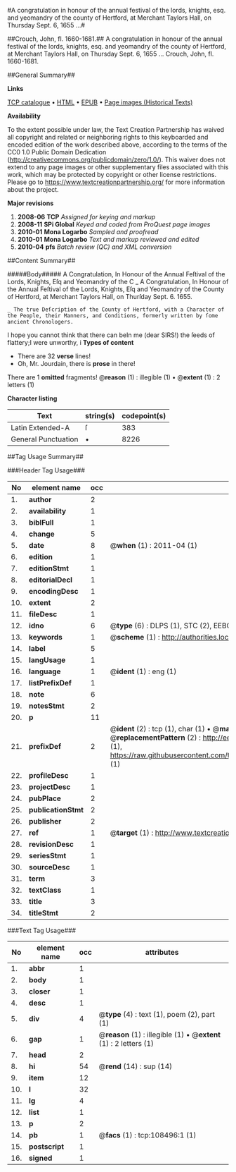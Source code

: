 #A congratulation in honour of the annual festival of the lords, knights, esq. and yeomandry of the county of Hertford, at Merchant Taylors Hall, on Thursday Sept. 6, 1655 ...#

##Crouch, John, fl. 1660-1681.##
A congratulation in honour of the annual festival of the lords, knights, esq. and yeomandry of the county of Hertford, at Merchant Taylors Hall, on Thursday Sept. 6, 1655 ...
Crouch, John, fl. 1660-1681.

##General Summary##

**Links**

[TCP catalogue](http://www.ota.ox.ac.uk/tcp/)  • 
[HTML](http://tei.it.ox.ac.uk/tcp/Texts-HTML/free/A35/A35198.html)  • 
[EPUB](http://tei.it.ox.ac.uk/tcp/Texts-EPUB/free/A35/A35198.epub) • 
[Page images (Historical Texts)](https://historicaltexts.jisc.ac.uk/eebo-18963629e)

**Availability**

To the extent possible under law, the Text Creation Partnership has waived all copyright and related or neighboring rights to this keyboarded and encoded edition of the work described above, according to the terms of the CC0 1.0 Public Domain Dedication (http://creativecommons.org/publicdomain/zero/1.0/). This waiver does not extend to any page images or other supplementary files associated with this work, which may be protected by copyright or other license restrictions. Please go to https://www.textcreationpartnership.org/ for more information about the project.

**Major revisions**

1. __2008-06__ __TCP__ *Assigned for keying and markup*
1. __2008-11__ __SPi Global__ *Keyed and coded from ProQuest page images*
1. __2010-01__ __Mona Logarbo__ *Sampled and proofread*
1. __2010-01__ __Mona Logarbo__ *Text and markup reviewed and edited*
1. __2010-04__ __pfs__ *Batch review (QC) and XML conversion*

##Content Summary##

#####Body#####
A Congratulation, In Honour of the Annual Feſtival of the Lords, Knights, Eſq and Yeomandry of the C
    _ A Congratulation, In Honour of the Annual Feſtival of the Lords, Knights, Eſq and Yeomandry of the County of Hertford, at Merchant Taylors Hall, on Thurſday Sept. 6. 1655.

    _ The true Deſcription of the County of Hertford, with a Character of the People, their Manners, and Conditions, formerly written by ſome ancient Chronologers.
I hope you cannot think that there can beIn me (dear SIRS!) the ſeeds of flattery;I were unworthy, i
**Types of content**

  * There are 32 **verse** lines!
  * Oh, Mr. Jourdain, there is **prose** in there!

There are 1 **omitted** fragments! 
 @__reason__ (1) : illegible (1)  •  @__extent__ (1) : 2 letters (1)

**Character listing**


|Text|string(s)|codepoint(s)|
|---|---|---|
|Latin Extended-A|ſ|383|
|General Punctuation|•|8226|

##Tag Usage Summary##

###Header Tag Usage###

|No|element name|occ|attributes|
|---|---|---|---|
|1.|__author__|2||
|2.|__availability__|1||
|3.|__biblFull__|1||
|4.|__change__|5||
|5.|__date__|8| @__when__ (1) : 2011-04 (1)|
|6.|__edition__|1||
|7.|__editionStmt__|1||
|8.|__editorialDecl__|1||
|9.|__encodingDesc__|1||
|10.|__extent__|2||
|11.|__fileDesc__|1||
|12.|__idno__|6| @__type__ (6) : DLPS (1), STC (2), EEBO-CITATION (1), OCLC (1), VID (1)|
|13.|__keywords__|1| @__scheme__ (1) : http://authorities.loc.gov/ (1)|
|14.|__label__|5||
|15.|__langUsage__|1||
|16.|__language__|1| @__ident__ (1) : eng (1)|
|17.|__listPrefixDef__|1||
|18.|__note__|6||
|19.|__notesStmt__|2||
|20.|__p__|11||
|21.|__prefixDef__|2| @__ident__ (2) : tcp (1), char (1)  •  @__matchPattern__ (2) : ([0-9\-]+):([0-9IVX]+) (1), (.+) (1)  •  @__replacementPattern__ (2) : http://eebo.chadwyck.com/downloadtiff?vid=$1&page=$2 (1), https://raw.githubusercontent.com/textcreationpartnership/Texts/master/tcpchars.xml#$1 (1)|
|22.|__profileDesc__|1||
|23.|__projectDesc__|1||
|24.|__pubPlace__|2||
|25.|__publicationStmt__|2||
|26.|__publisher__|2||
|27.|__ref__|1| @__target__ (1) : http://www.textcreationpartnership.org/docs/. (1)|
|28.|__revisionDesc__|1||
|29.|__seriesStmt__|1||
|30.|__sourceDesc__|1||
|31.|__term__|3||
|32.|__textClass__|1||
|33.|__title__|3||
|34.|__titleStmt__|2||


###Text Tag Usage###

|No|element name|occ|attributes|
|---|---|---|---|
|1.|__abbr__|1||
|2.|__body__|1||
|3.|__closer__|1||
|4.|__desc__|1||
|5.|__div__|4| @__type__ (4) : text (1), poem (2), part (1)|
|6.|__gap__|1| @__reason__ (1) : illegible (1)  •  @__extent__ (1) : 2 letters (1)|
|7.|__head__|2||
|8.|__hi__|54| @__rend__ (14) : sup (14)|
|9.|__item__|12||
|10.|__l__|32||
|11.|__lg__|4||
|12.|__list__|1||
|13.|__p__|2||
|14.|__pb__|1| @__facs__ (1) : tcp:108496:1 (1)|
|15.|__postscript__|1||
|16.|__signed__|1||
